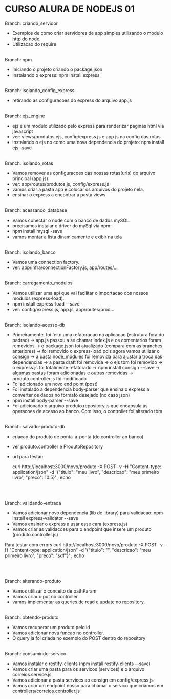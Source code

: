 # CURSO ALURA DE NODEJS 01

Branch: criando_servidor <br>
- Exemplos de como criar servidores de app simples utilizando o modulo http do node.
- Utilizacao do require
<br><br>

Branch: npm <br>
- Iniciando o projeto criando o package.json
- Instalando o express: npm install express
<br><br>

Branch: isolando_config_express <br>
- retirando as configuracoes do express do arquivo app.js
<br><br>

Branch: ejs_engine <br>
- ejs e um modulo utilizado pelo express para renderizar paginas html via javascript
- ver: views/produtos.ejs, config/express.js e app.js na config das rotas
- instalando o ejs no como uma nova dependencia do projeto: npm install ejs -save
<br><br>

Branch: isolando_rotas <br>
- Vamos remover as configuracoes das nossas rotas(urls) do arquivo principal (app.js)
- ver: app/routes/produtos.js, config/express.js
- vamos criar a pasta app e colocar os arquivos do projeto nela.
- ensinar o express a encontrar a pasta views.
<br><br>

Branch: acessando_database <br>
- Vamos conectar o node com o banco de dados mySQL.
- precisamos instalar o driver do mySql via npm:
- npm install mysql -save
- vamos montar a lista dinamicamente e exibir na tela
<br><br>

Branch: isolando_banco <br>
- Vamos uma connection factory.
- ver: app/infra/connectionFactory.js, app/routes/...
<br><br>

Branch: carregamento_modulos <br>
- Vamos utilizar uma api que vai facilitar o importacao dos nossos modulos (express-load).
- npm install express-load --save
- ver: config/express.js, app.js, app/routes/prod...
<br><br>

Branch: isolando-acesso-db <br>
- Primeiramente, foi feito uma refatoracao na aplicacao (estrutura fora do padrao)
    -> app.js passou a se chamar index.js e os comentarios foram removidos
    -> o package.json foi atualizado (compara com as branches anteriores)
    -> foi removido o express-load pois agora vamos utilizar o consign
    -> a pasta node_modules foi removida para ajustar a troca das dependencias
    -> a pasta draft foi removida
    -> o ejs tbm foi removido
    -> o express.js foi totalmente refatorado
    -> npm install consign --save
    -> algumas pastas foram adicionadas e outras removidas
    -> produto.controller.js foi modificado
- Foi adicionado um novo end point (post)
- Foi instalado a dependencia body-parser que ensina o express a converter os dados no formato desejado (no caso json)
- npm install body-parser --save
- Foi adicionado o arquivo produto.repository.js que encapsula as operacoes de acesso ao banco. Com isso, o controller foi alterado tbm
<br><br>

Branch: salvado-produto-db <br>
- criacao do produto de ponta-a-ponta (do controller ao banco)
- ver produto.controller e ProdutoRepository
- url para testar:

  curl http://localhost:3000/novo/produto -X POST -v -H "Content-type: application/json" -d '{"titulo": "meu livro", "descricao": "meu primeiro livro", "preco": 10.5}' ; echo

<br><br>

Branch: validando-entrada <br>
- Vamos adicionar novo dependencia (lib de library) para validacao: npm install express-validator --save
- Vamos ensinar o express a usar esse cara (express.js)
- Vamos criar as validacoes para o endpoint que insere um produto (produto.controller.js)

Para testar com errors
curl http://localhost:3000/novo/produto -X POST -v -H "Content-type: application/json" -d '{"titulo": "", "descricao": "meu primeiro livro", "preco": "sdf"}' ; echo

<br><br>

Branch: alterando-produto <br>
- Vamos utilizar o conceito de pathParam
- Vamos criar o put no controller
- vamos implementar as queries de read e update no repository.
<br><br>

Branch: obtendo-produto <br>
- Vamos recuperar um produto pelo id
- Vamos adicionar nova funcao no controller.
- O query ja foi criada no exemplo do POST dentro do repository
<br><br>

Branch: consumindo-servico <br>
- Vamos instalar o restify-clients (npm install restify-clients --save)
- Vamos criar uma pasta para os servicos (services) e o arquivo correios.service.js
- Vamos adicionar a pasta services ao consign em config/express.js
- Vamos criar um endpoint nosso para chamar o servico que criamos em controllers/correios.controller.js
<br><br>
